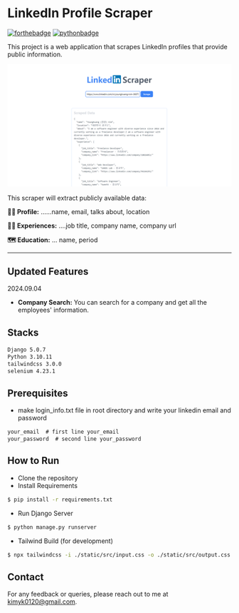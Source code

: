 # LinkedIn Profile Scraper

[//]: # ([![forthebadge]&#40;https://forthebadge.com/images/badges/open-source.svg&#41;]&#40;https://forthebadge.com&#41;)

[![forthebadge](https://forthebadge.com/images/badges/built-with-love.svg)](https://forthebadge.com)
[![pythonbadge](https://forthebadge.com/images/badges/made-with-python.svg)](https://forthebadge.com)

This project is a web application that scrapes LinkedIn profiles that provide public information. 

<img src="./intro.png"  alt="intro"/>


This scraper will extract publicly available data: 

**🧑‍🎨 Profile:** ......name, email, talks about, location

**👨‍💼 Experiences:** ....job title, company name, company url

**🗺️ Education:** ... name, period

---

## Updated Features
2024.09.04
  - **Company Search:** You can search for a company and get all the employees' information.


## Stacks
```angular2html
Django 5.0.7
Python 3.10.11
tailwindcss 3.0.0
selenium 4.23.1
```

## Prerequisites
- make login_info.txt file in root directory and write your linkedin email and password
```angular2html
your_email  # first line your_email
your_password  # second line your_password
```
  
## How to Run 

- Clone the repository
- Install Requirements
```bash
$ pip install -r requirements.txt
```
-  Run Django Server
```bash
$ python manage.py runserver
```

- Tailwind Build (for development)
```bash
$ npx tailwindcss -i ./static/src/input.css -o ./static/src/output.css --watch
```

## Contact

For any feedback or queries, please reach out to me at [kimyk0120@gmail.com](kimyk0120@gmail.com).

